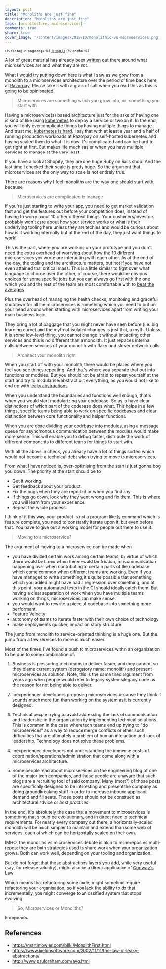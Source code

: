 ```yaml
---
layout: post
title: "Monoliths are just fine"
description: "Monoliths are just fine"
tags: [architecture, microservices]
comments: true
share: true
cover_image: '/content/images/2018/10/monolithic-vs-microservices.png'
---
```


<small>
    {% for tag in page.tags %}
    <a href="/tags/{{ tag }}/">{{ tag }}</a>
    {% endfor %}
</small>

A lot of great material has already been [written](https://martinfowler.com/articles/microservices.html) out there around what microservices are and what they are not. 

What I would try putting down here is what I saw as we grew from a monolith to a microservices architecture over the period of time back here at [Razorpay](https://www.razorpay.com). Please take it with a grain of salt when you read this as this is going to be opinionated.

> Microservices are something which you grow into, not something you start with

Having a microservice(s) based architecture just for the sake of having one is kind of like using [kubernetes](https://kubernetes.io) to deploy a service or two on it. In the end, you will only overcomplicate things by having multiple things to manage. And trust me, [kubernetes is hard](https://codeengineered.com/blog/2017/kubernetes-is-hard/). I say that with at least a year and a half of running production workloads at Razorpay on self-hosted kubernetes and having scaled them to what it is now. It's complicated and can be hard to get right at first. But makes life much easier when you have multiple services to manage at the very least.

If you have a look at Shopify, they are one huge Ruby on Rails shop. And the last time I checked their scale is pretty huge. So the argument that microservices are the only way to scale is not entirely true.

There are reasons why I feel monoliths are the way one should start with, because

>  Microservices are complicated to manage

If you're just starting to write your app, you need to get market validation fast and get the features out before your competition does, instead of having to worry about 10 other different things. Your customers/investors probably won't care about how your service works or what is their underlying tooling here unless they are techies and would be curious about how is it working internally but at the end of the day, they just want things to work!

This is the part, where you are working on your prototype and you don't need the extra overhead of worrying about how the 10 different microservices you wrote are interacting with each other. As at the end of the day, the tooling and the architecture matters, but not if you have not even attained that critical mass. This is a little similar to fight over what language to choose over the other, of course, there would be obvious choices for some specific jobs but you can always go first with the one which you and the rest of the team are most comfortable with to [beat the averages](http://www.paulgraham.com/avg.html)

Plus the overhead of managing the health checks, monitoring and graceful shutdown for all the microservices is something which you need to put on your head around when starting with microservices apart from writing your main business logic.

They bring a lot of baggage that you might never have seen before (i.e. big learning curve) and the myth of isolated changes is just that, a myth. Unless it is some low-level thing, you cannot change it without impacting other services and this is no different than a monolith. It just replaces internal calls between services of your monolith with flaky and slower network calls.


> Architect your monolith right

When you start off with your monolith, there would be places where you feel you see things repeating. And that's where you separate that out into functions or modules. But you should not be afraid to repeat yourself at the start and try to modularise/abstract out everything, as you would not like to end up with [leaky abstractions](https://www.joelonsoftware.com/2002/11/11/the-law-of-leaky-abstractions/)

When you understand the boundaries and functions well enough, that's when you would start modularizing your codebase. So as to have clear distinctions of which part of the codebase does what. This helps in a few things, specific teams being able to work on specific codebases and clear distinction between core functionality and helper functions.

When you are done dividing your codebase into modules, using a message queue for asynchronous communication between the modules would make more sense. This will enable you to debug faster, distribute the work of different components to different teams for things to start with. 

With all the above in check, you already have a lot of things sorted which would not become a technical debt when trying to move to microservices.

From what I have noticed is, over-optimising from the start is just gonna bog you down. The priority at the start should be to 
- Get it working.
- Get feedback about your product.
- Fix the bugs when they are reported or when you find any.
- If things go down, look why they went wrong and fix them. This is where you will learn from your experience. 
- Repeat the whole process.

I think of it this way, your product is not a program like [ls](http://man7.org/linux/man-pages/man1/ls.1.html) command which is feature complete, you need to constantly iterate upon it, but even before that. You have to give out a working model for people out there to use it. 

> Moving to a microservice?

The argument of moving to a microservice can be made when 
- you have divided certain work among certain teams, by virtue of which there would be times when there would be friction, miscommunication happening over when contributing to certain parts of the codebase which come common when different teams are working. Even if you have managed to write something, it's quite possible that something which you added might have had a regression over something, and at this point, your automated tests in the CI should ideally catch them. But having a clear separation of work when you have multiple teams working on things, microservices can make sense.
- you would want to rewrite a piece of codebase into something more performant.
- Feature Velocity
- autonomy of teams to iterate faster with their own choice of technology
- make deployments quicker, impact on story structure.

The jump from monolith to service-oriented thinking is a huge one. But the jump from a few services to more is much easier.

Most of the times, I've found a push to microservices within an organization to be due to some combination of:

1) Business is pressuring tech teams to deliver faster, and they cannot, so they blame current system (derogatory name: monolith) and present microservices as solution. Note, this is the same tired argument from years ago when people would refer to legacy systems/legacy code as the reason for not being able to deliver.

2) Inexperienced developers proposing microservices because they think it sounds much more fun than working on the system as it is currently designed.

3) Technical people trying to avoid addressing the lack of communication and leadership in the organization by implementing technical solutions. This is common in the case where tech teams end up trying to "do microservices" as a way to reduce merge conflicts or other such difficulties that are ultimately a problem of human interaction and lack of leadership. Technology does not solve these problems.

4) Inexperienced developers not understanding the immense costs of coordination/operations/administration that come along with a microservices architecture.

5) Some people read about microservices on the engineering blog of one of the major tech companies, and those people are unaware that such blogs are a recruiting tool of said company. Many (most?) of those posts are specifically designed to be interesting and present the company as doing groundbreaking stuff in order to increase inbound applicant demand and fill seats. Those posts should not be construed as architectural advice or *best practices*

In the end, it's absolutely the case that a movement to microservices is something that should be evolutionary, and in direct need to technical requirements. For nearly every company out there, a horizontally-scaled monolith will be much simpler to maintain and extend than some web of services, each of which can be horizontally scaled on their own.

IMHO, the monoliths vs microservices debate is akin to monorepos vs multi-repos: they are both strategies used to share work when your organization grows. Both can work well, depending on your tooling and organization.

But do not forget that those abstractions layers you add, while very useful (say, for release velocity), might also be a direct application of [Conway's Law](https://en.wikipedia.org/wiki/Conway%27s_law) 

Which means that refactoring some code, might sometime require refactoring your organisation, so if you lack the ability to do that incrementally, you might converge to an ossified system that stops evolving.

> So, Microservices or Monoliths?

It depends. 

## References 
 
- https://martinfowler.com/bliki/MonolithFirst.html
- https://www.joelonsoftware.com/2002/11/11/the-law-of-leaky-abstractions/
- http://www.paulgraham.com/avg.html

